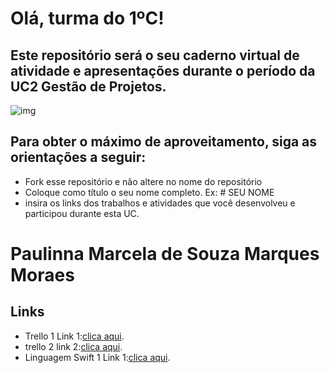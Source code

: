 # Olá, turma do 1ºC! 
## Este repositório será o seu caderno virtual de atividade e apresentações durante o período da UC2 Gestão de Projetos. 

![img](https://blog.acelerato.com/wp-content/uploads/2020/08/5-beneficios-da-gesta%CC%83o-de-projetos-para-a-sua-empresa-1200x640.png)

## Para obter o máximo de aproveitamento, siga as orientações a seguir:

- Fork esse repositório e não altere no nome do repositório
- Coloque como título o seu nome completo. Ex: # SEU NOME
- insira os links dos trabalhos e atividades que você desenvolveu e participou durante esta UC.


# Paulinna Marcela de Souza Marques Moraes

## Links

- Trello 1 Link 1:[clica aqui](ttps://trello.com/invite/b/eNy3YtxT/ATTIbc59786df21b41a3af9f18d75236446101D019D2/projeto).
- trello 2 link 2:[clica aqui](https://trello.com/invite/b/dCTrS5Hn/ATTIdf925c8cb31907371d89bb1398f705f91FA7ED14/meu-planejamento).
- Linguagem Swift 1 Link 1:[clica aqui](https://www.canva.com/design/DAGE1QmbvAk/JbHnHo2CwcOJXQ7Ftqz6_A/edit?utm_content=DAGE1QmbvAk&utm_campaign=designshare&utm_medium=link2&utm_source=sharebutton).

